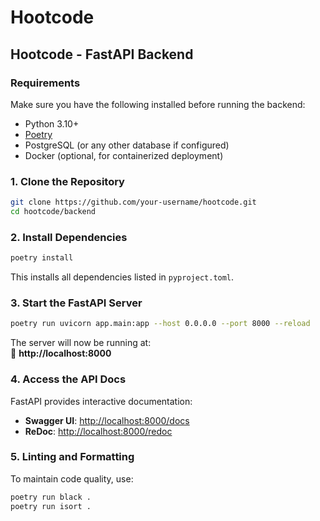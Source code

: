 # Hootcode

## **Hootcode - FastAPI Backend**

### **Requirements**
Make sure you have the following installed before running the backend:

- Python 3.10+  
- [Poetry](https://python-poetry.org/docs/#installation)  
- PostgreSQL (or any other database if configured)  
- Docker (optional, for containerized deployment)


### **1. Clone the Repository**
```bash
git clone https://github.com/your-username/hootcode.git
cd hootcode/backend
```

### **2. Install Dependencies**
```bash
poetry install
```

This installs all dependencies listed in `pyproject.toml`.

### **3. Start the FastAPI Server**
```bash
poetry run uvicorn app.main:app --host 0.0.0.0 --port 8000 --reload
```
The server will now be running at:  
🔗 **http://localhost:8000**

### **4. Access the API Docs**
FastAPI provides interactive documentation:  

- **Swagger UI**: [http://localhost:8000/docs](http://localhost:8000/docs)  
- **ReDoc**: [http://localhost:8000/redoc](http://localhost:8000/redoc)  


### **5. Linting and Formatting**
To maintain code quality, use:
```bash
poetry run black .
poetry run isort .
```
